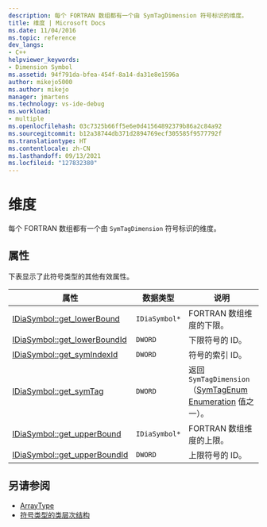 ```yaml
---
description: 每个 FORTRAN 数组都有一个由 SymTagDimension 符号标识的维度。
title: 维度 | Microsoft Docs
ms.date: 11/04/2016
ms.topic: reference
dev_langs:
- C++
helpviewer_keywords:
- Dimension Symbol
ms.assetid: 94f791da-bfea-454f-8a14-da31e8e1596a
author: mikejo5000
ms.author: mikejo
manager: jmartens
ms.technology: vs-ide-debug
ms.workload:
- multiple
ms.openlocfilehash: 03c7325b66ff5e6e0d41564892379b86a2c84a92
ms.sourcegitcommit: b12a38744db371d2894769ecf305585f9577792f
ms.translationtype: HT
ms.contentlocale: zh-CN
ms.lasthandoff: 09/13/2021
ms.locfileid: "127832380"
---
```

# <a name="dimension"></a>维度
每个 FORTRAN 数组都有一个由 `SymTagDimension` 符号标识的维度。

## <a name="properties"></a>属性
 下表显示了此符号类型的其他有效属性。

|属性|数据类型|说明|
|--------------|---------------|-----------------|
|[IDiaSymbol::get_lowerBound](../../debugger/debug-interface-access/idiasymbol-get-lowerbound.md)|`IDiaSymbol*`|FORTRAN 数组维度的下限。|
|[IDiaSymbol::get_lowerBoundId](../../debugger/debug-interface-access/idiasymbol-get-lowerboundid.md)|`DWORD`|下限符号的 ID。|
|[IDiaSymbol::get_symIndexId](../../debugger/debug-interface-access/idiasymbol-get-symindexid.md)|`DWORD`|符号的索引 ID。|
|[IDiaSymbol::get_symTag](../../debugger/debug-interface-access/idiasymbol-get-symtag.md)|`DWORD`|返回 `SymTagDimension`（[SymTagEnum Enumeration](../../debugger/debug-interface-access/symtagenum.md) 值之一）。|
|[IDiaSymbol::get_upperBound](../../debugger/debug-interface-access/idiasymbol-get-upperbound.md)|`IDiaSymbol*`|FORTRAN 数组维度的上限。|
|[IDiaSymbol::get_upperBoundId](../../debugger/debug-interface-access/idiasymbol-get-upperboundid.md)|`DWORD`|上限符号的 ID。|

## <a name="see-also"></a>另请参阅
- [ArrayType](../../debugger/debug-interface-access/arraytype.md)
- [符号类型的类层次结构](../../debugger/debug-interface-access/class-hierarchy-of-symbol-types.md)
